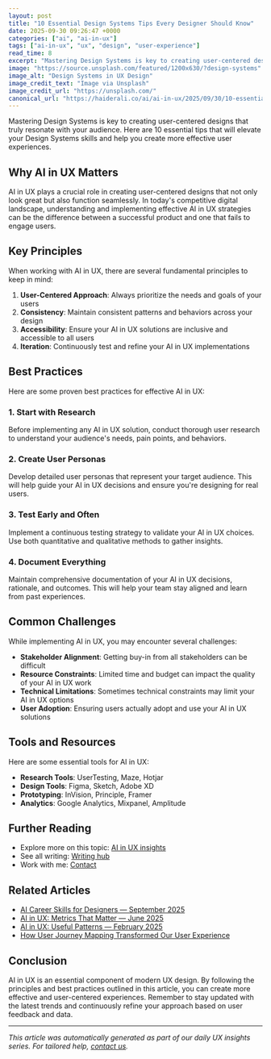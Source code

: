 ```yaml
---
layout: post
title: "10 Essential Design Systems Tips Every Designer Should Know"
date: 2025-09-30 09:26:47 +0000
categories: ["ai", "ai-in-ux"]
tags: ["ai-in-ux", "ux", "design", "user-experience"]
read_time: 8
excerpt: "Mastering Design Systems is key to creating user-centered designs that truly resonate with your audience. Here are 10 essential tips that will elevate your..."
image: "https://source.unsplash.com/featured/1200x630/?design-systems"
image_alt: "Design Systems in UX Design"
image_credit_text: "Image via Unsplash"
image_credit_url: "https://unsplash.com/"
canonical_url: "https://haiderali.co/ai/ai-in-ux/2025/09/30/10-essential-design-systems-tips-every-designer-should-know/"
---
```


Mastering Design Systems is key to creating user-centered designs that truly resonate with your audience. Here are 10 essential tips that will elevate your Design Systems skills and help you create more effective user experiences.

## Why AI in UX Matters

AI in UX plays a crucial role in creating user-centered designs that not only look great but also function seamlessly. In today's competitive digital landscape, understanding and implementing effective AI in UX strategies can be the difference between a successful product and one that fails to engage users.

## Key Principles

When working with AI in UX, there are several fundamental principles to keep in mind:

1. **User-Centered Approach**: Always prioritize the needs and goals of your users
2. **Consistency**: Maintain consistent patterns and behaviors across your design
3. **Accessibility**: Ensure your AI in UX solutions are inclusive and accessible to all users
4. **Iteration**: Continuously test and refine your AI in UX implementations

## Best Practices

Here are some proven best practices for effective AI in UX:

### 1. Start with Research
Before implementing any AI in UX solution, conduct thorough user research to understand your audience's needs, pain points, and behaviors.

### 2. Create User Personas
Develop detailed user personas that represent your target audience. This will help guide your AI in UX decisions and ensure you're designing for real users.

### 3. Test Early and Often
Implement a continuous testing strategy to validate your AI in UX choices. Use both quantitative and qualitative methods to gather insights.

### 4. Document Everything
Maintain comprehensive documentation of your AI in UX decisions, rationale, and outcomes. This will help your team stay aligned and learn from past experiences.

## Common Challenges

While implementing AI in UX, you may encounter several challenges:

- **Stakeholder Alignment**: Getting buy-in from all stakeholders can be difficult
- **Resource Constraints**: Limited time and budget can impact the quality of your AI in UX work
- **Technical Limitations**: Sometimes technical constraints may limit your AI in UX options
- **User Adoption**: Ensuring users actually adopt and use your AI in UX solutions

## Tools and Resources

Here are some essential tools for AI in UX:

- **Research Tools**: UserTesting, Maze, Hotjar
- **Design Tools**: Figma, Sketch, Adobe XD
- **Prototyping**: InVision, Principle, Framer
- **Analytics**: Google Analytics, Mixpanel, Amplitude

## Further Reading

- Explore more on this topic: [AI in UX insights](https://haiderali.co/insights/#ai)
- See all writing: [Writing hub](https://haiderali.co/writing/)
- Work with me: [Contact](https://haiderali.co/contact/)

## Related Articles

- [AI Career Skills for Designers — September 2025](https://haiderali.co/ai/ai-in-ux/2025/09/20/ai-career-skills-for-designers-sep-2025/)
- [AI in UX: Metrics That Matter — June 2025](https://haiderali.co/ai/ai-in-ux/2025/06/20/ai-in-ux-metrics-jun-2025/)
- [AI in UX: Useful Patterns — February 2025](https://haiderali.co/ai/ai-in-ux/2025/02/05/ai-in-ux-patterns-feb-2025/)
- [How User Journey Mapping Transformed Our User Experience](https://haiderali.co/ai/ai-in-ux/2025/09/28/how-user-journey-mapping-transformed-our-user-experience/)

## Conclusion

AI in UX is an essential component of modern UX design. By following the principles and best practices outlined in this article, you can create more effective and user-centered experiences. Remember to stay updated with the latest trends and continuously refine your approach based on user feedback and data.

---

*This article was automatically generated as part of our daily UX insights series. For tailored help, [contact us](https://haiderali.co/contact/).*
